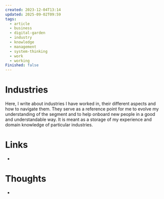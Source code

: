 ```yaml
---
created: 2023-12-04T13:14
updated: 2025-09-02T09:59
tags:
  - article
  - business
  - digital-garden
  - industry
  - knowledge
  - management
  - system-thinking
  - work
  - working
Finished: false
---
```


# Industries
Here, I write about industries I have worked in, their different aspects and how to navigate them. They serve as a reference point for me to evolve my understanding of the segment and to help onboard new people in a good and understandable way.  It is meant as a storage of my experience and domain knowledge of particular industries.  


# Links
- 

# Thoughts 
- 


